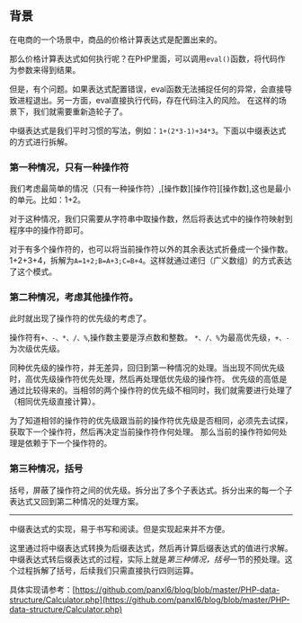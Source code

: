 ## 背景
在电商的一个场景中，商品的价格计算表达式是配置出来的。

那么价格计算表达式如何执行呢？在PHP里面，可以调用`eval()`函数，将代码作为参数来得到结果。

但是，有个问题。如果表达式配置错误，eval函数无法捕捉任何的异常，会直接导致进程退出。另一方面，eval直接执行代码，存在代码注入的风险。
在这样的场景下，我们就需要重新造轮子了。

中缀表达式是我们平时习惯的写法，例如：`1+(2*3-1)+34*3`。下面以中缀表达式的方式进行拆解。

### 第一种情况，只有一种操作符

我们考虑最简单的情况（只有一种操作符）,[操作数][操作符][操作数],这也是最小的单元。比如：1+2。

对于这种情况，我们只需要从字符串中取操作数，然后将表达式中的操作符映射到程序中的操作符即可。

对于有多个操作符的，也可以将当前操作符以外的其余表达式折叠成一个操作数。
1+2+3+4，拆解为`A=1+2;B=A+3;C=B+4`。这样就通过递归（广义数组）的方式表达了这个模式。

### 第二种情况，考虑其他操作符。
此时就出现了操作符的优先级的考虑了。

操作符有`+、-、*、/、%`,操作数主要是浮点数和整数。
`*、/、%`为最高优先级，`+、-`为次级优先级。

同种优先级的操作符，并无差异，回归到第一种情况的处理。当出现不同优先级时，高优先级操作符优先处理，然后再处理低优先级的操作符。
优先级的高低是通过比较得来的。当相邻的两个操作符的优先级不相同时，我们就需要进行处理了（相同优先级直接计算）。

为了知道相邻的操作符的优先级跟当前的操作符优先级是否相同，必须先去试探，获取下一个操作符，然后再决定当前操作符作何处理。
那么当前的操作符如何处理是依赖于下一个操作符的。


### 第三种情况，括号
括号，屏蔽了操作符之间的优先级。拆分出了多个子表达式。拆分出来的每一个子表达式又回到第二种情况的处理方案。

--------
中缀表达式的实现，易于书写和阅读。但是实现起来并不方便。

这里通过将中缀表达式转换为后缀表达式，然后再计算后缀表达式的值进行求解。
中缀表达式转后缀表达式的过程，实际上就是*第三种情况，括号*一节的预处理。这个过程拆解了括号，后续我们只需直接执行四则运算。

具体实现请参考：[https://github.com/panxl6/blog/blob/master/PHP-data-structure/Calculator.php](https://github.com/panxl6/blog/blob/master/PHP-data-structure/Calculator.php)
